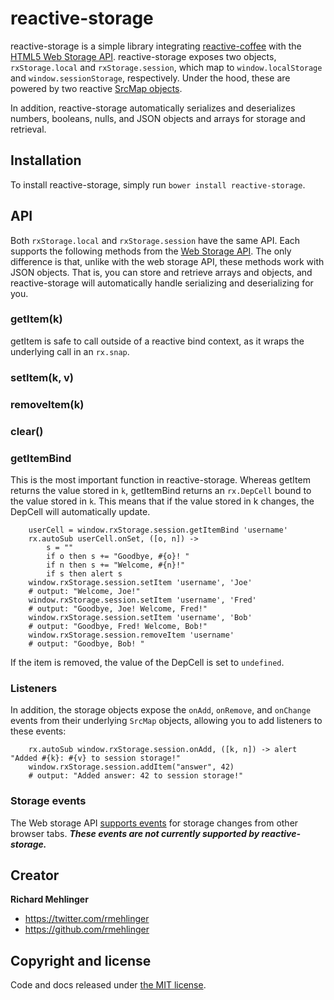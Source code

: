 # reactive-storage

reactive-storage is a simple library integrating [reactive-coffee](http://yang.github.io/reactive-coffee/) with the
[HTML5 Web Storage API](https://developer.mozilla.org/en-US/docs/Web/API/Web_Storage_API). reactive-storage exposes two
objects, `rxStorage.local` and `rxStorage.session`, which map to `window.localStorage` and `window.sessionStorage`,
respectively. Under the hood, these are powered by two reactive
[SrcMap objects](http://yang.github.io/reactive-coffee/api.html#rx-namespace).

In addition, reactive-storage automatically serializes and deserializes numbers, booleans, nulls, and JSON objects and arrays for storage and retrieval.

## Installation
To install reactive-storage, simply run `bower install reactive-storage`.

## API
Both `rxStorage.local` and `rxStorage.session` have the same API. Each supports the following methods from the
[Web Storage API](https://developer.mozilla.org/en-US/docs/Web/API/Storage).
The only difference is that, unlike with the web storage API, these methods work with JSON objects.
That is, you can store and retrieve arrays and objects, and reactive-storage will automatically handle serializing and
deserializing for you.

### getItem(k)
getItem is safe to call outside of a reactive bind context, as it wraps the underlying call in an
`rx.snap`.
### setItem(k, v)
### removeItem(k)
### clear()

### getItemBind
This is the most important function in reactive-storage. Whereas getItem returns the value stored in `k`,
getItemBind returns an `rx.DepCell` bound to the value stored in `k`. This means that if the value stored in k changes,
the DepCell will automatically update.

```
    userCell = window.rxStorage.session.getItemBind 'username'
    rx.autoSub userCell.onSet, ([o, n]) ->
        s = ""
        if o then s += "Goodbye, #{o}! "
        if n then s += "Welcome, #{n}!"
        if s then alert s
    window.rxStorage.session.setItem 'username', 'Joe'
    # output: "Welcome, Joe!"
    window.rxStorage.session.setItem 'username', 'Fred'
    # output: "Goodbye, Joe! Welcome, Fred!"
    window.rxStorage.session.setItem 'username', 'Bob'
    # output: "Goodbye, Fred! Welcome, Bob!"
    window.rxStorage.session.removeItem 'username'
    # output: "Goodbye, Bob! "
```

If the item is removed, the value of the DepCell is set to `undefined`.

### Listeners
In addition, the storage objects expose the `onAdd`, `onRemove`, and `onChange` events from their underlying
`SrcMap` objects, allowing you to add listeners to these events:

```
    rx.autoSub window.rxStorage.session.onAdd, ([k, n]) -> alert "Added #{k}: #{v} to session storage!"
    window.rxStorage.session.addItem("answer", 42)
    # output: "Added answer: 42 to session storage!"
```

### Storage events

The Web storage API [supports events](https://developer.mozilla.org/en-US/docs/Web/API/StorageEvent) for storage
changes from other browser tabs. ***These events are not currently supported by reactive-storage.***

## Creator

**Richard Mehlinger**

- <https://twitter.com/rmehlinger>
- <https://github.com/rmehlinger>


## Copyright and license

Code and docs released under [the MIT license](https://github.com/twbs/bootstrap/blob/master/LICENSE).
